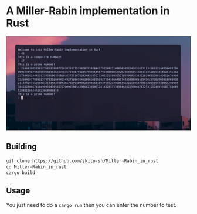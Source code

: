# A Miller-Rabin implementation in Rust

![Screenshot of the cli](thumbnail.png)

## Building

```console
git clone https://github.com/skilo-sh/Miller-Rabin_in_rust
cd Miller-Rabin_in_rust
cargo build
```

## Usage

You just need to do a `cargo run` then you can enter the number to test.
